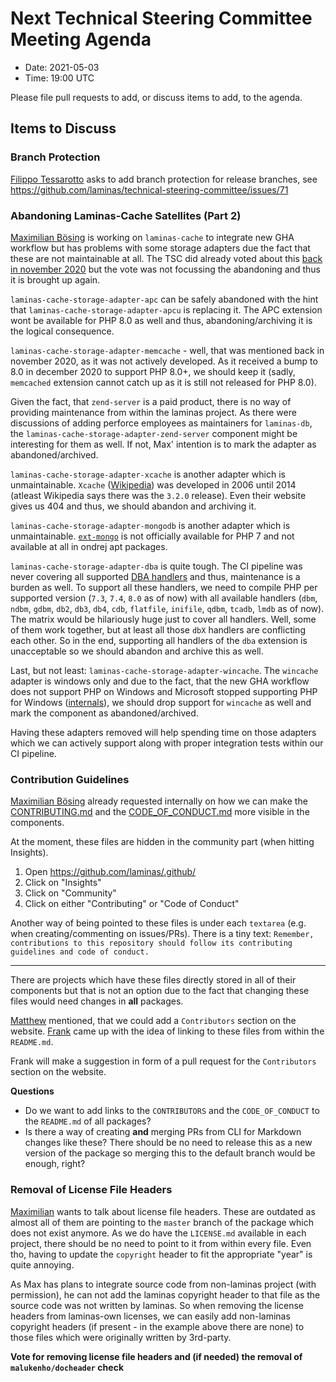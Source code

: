 # Next Technical Steering Committee Meeting Agenda

- Date: 2021-05-03
- Time: 19:00 UTC

Please file pull requests to add, or discuss items to add, to the agenda.

## Items to Discuss

### Branch Protection

[Filippo Tessarotto](https://github.com/Slamdunk) asks to add branch protection for release branches, see https://github.com/laminas/technical-steering-committee/issues/71


### Abandoning Laminas-Cache Satellites (Part 2)

[Maximilian Bösing](https://github.com/boesing) is working on `laminas-cache` to integrate new GHA workflow but has problems with some storage adapters due the fact that these are not maintainable at all. The TSC did already voted about this [back in november 2020](https://github.com/laminas/technical-steering-committee/blob/main/meetings/minutes/2020-11-02-TSC-Minutes.md#cache-adapters) but the vote was not focussing the abandoning and thus it is brought up again.

  `laminas-cache-storage-adapter-apc` can be safely abandoned with the hint that `laminas-cache-storage-adapter-apcu` is replacing it. The APC extension wont be available for PHP 8.0 as well and thus, abandoning/archiving it is the logical consequence.

  `laminas-cache-storage-adapter-memcache` - well, that was mentioned back in november 2020, as it was not actively developed. As it received a bump to 8.0 in december 2020 to support PHP 8.0+, we should keep it (sadly, `memcached` extension cannot catch up as it is still not released for PHP 8.0).

  Given the fact, that `zend-server` is a paid product, there is no way of providing maintenance from within the laminas project. As there were discussions of adding perforce employees as maintainers for `laminas-db`, the `laminas-cache-storage-adapter-zend-server` component might be interesting for them as well. If not, Max' intention is to mark the adapter as abandoned/archived.

  `laminas-cache-storage-adapter-xcache` is another adapter which is unmaintainable. `Xcache` ([Wikipedia](https://de.wikipedia.org/wiki/XCache)) was developed in 2006 until 2014 (atleast Wikipedia says there was the `3.2.0` release). Even their website gives us 404 and thus, we should abandon and archiving it.

  `laminas-cache-storage-adapter-mongodb` is another adapter which is unmaintainable. [`ext-mongo`](https://pecl.php.net/package/mongo) is not officially available for PHP 7 and not available at all in ondrej apt packages.

  `laminas-cache-storage-adapter-dba` is quite tough. The CI pipeline was never covering all supported [DBA handlers](https://www.php.net/manual/en/dba.installation.php) and thus, maintenance is a burden as well. To support all these handlers, we need to compile PHP per supported version (`7.3`, `7.4`, `8.0` as of now) with all available handlers (`dbm`, `ndbm`, `gdbm`, `db2`, `db3`, `db4`, `cdb`, `flatfile`, `inifile`, `qdbm`, `tcadb`, `lmdb` as of now). The matrix would be hilariously huge just to cover all handlers. Well, some of them work together, but at least all those `dbX` handlers are conflicting each other. So in the end, supporting all handlers of the `dba` extension is unacceptable so we should abandon and archive this as well. 

  Last, but not least: `laminas-cache-storage-adapter-wincache`. The `wincache` adapter is windows only and due to the fact, that the new GHA workflow does not support PHP on Windows and Microsoft stopped supporting PHP for Windows ([internals](https://news-web.php.net/php.internals/110907)), we should drop support for `wincache` as well and mark the component as abandoned/archived.

  Having these adapters removed will help spending time on those adapters which we can actively support along with proper integration tests within our CI pipeline.

### Contribution Guidelines

[Maximilian Bösing](https://github.com/boesing) already requested internally on how we can make the [CONTRIBUTING.md](https://github.com/laminas/.github/blob/17209d8266a487fbe280d9fac63f63f1b5e43157/CONTRIBUTING.md) and the [CODE_OF_CONDUCT.md](https://github.com/laminas/.github/blob/361a092443d78d33b0f0445bfe4b1ac8e93efc85/CODE_OF_CONDUCT.md) more visible in the components.

At the moment, these files are hidden in the community part (when hitting Insights).
1. Open https://github.com/laminas/.github/
2. Click on "Insights"
3. Click on "Community"
4. Click on either "Contributing" or "Code of Conduct"

Another way of being pointed to these files is under each `textarea` (e.g. when creating/commenting on issues/PRs). 
There is a tiny text: `Remember, contributions to this repository should follow its contributing guidelines and code of conduct.`

----

There are projects which have these files directly stored in all of their components but that is not an option due to the fact that changing these files would need changes in **all** packages.

[Matthew](https://github.com/weierophinney) mentioned, that we could add a `Contributors` section on the website.
[Frank](https://github.com/froschdesign) came up with the idea of linking to these files from within the `README.md`.

Frank will make a suggestion in form of a pull request for the `Contributors` section on the website.

**Questions**

- Do we want to add links to the `CONTRIBUTORS` and the `CODE_OF_CONDUCT` to the `README.md` of all packages?
- Is there a way of creating **and** merging PRs from CLI for Markdown changes like these? 
  There should be no need to release this as a new version of the package so merging this to the default branch would be enough, right?  

### Removal of License File Headers

[Maximilian](https://github.com/boesing) wants to talk about license file headers.
These are outdated as almost all of them are pointing to the `master` branch of the package which does not exist anymore.
As we do have the `LICENSE.md` available in each project, there should be no need to point to it from within every file.
Even tho, having to update the `copyright` header to fit the appropriate "year" is quite annoying.

As Max has plans to integrate source code from non-laminas project (with permission), he can not add the laminas copyright header to that file as the source code was not written by laminas.
So when removing the license headers from laminas-own licenses, we can easily add non-laminas copyright headers (if present - in the example above there are none) to those files which were originally written by 3rd-party.

**Vote for removing license file headers and (if needed) the removal of `malukenho/docheader` check** 
